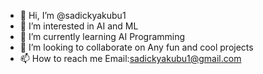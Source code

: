 - 👋 Hi, I’m @sadickyakubu1
- 👀 I’m interested in AI and ML
- 🌱 I’m currently learning AI Programming 
- 💞️ I’m looking to collaborate on Any fun and cool projects
- 📫 How to reach me Email:sadickyakubu1@gmail.com

<!---
sadickyakubu1/sadickyakubu1 is a ✨ special ✨ repository because its `README.md` (this file) appears on your GitHub profile.
You can click the Preview link to take a look at your changes.
--->
